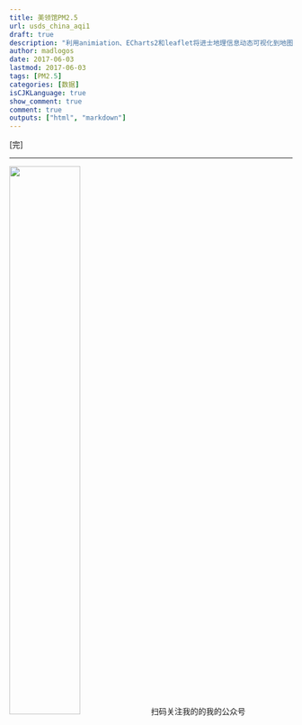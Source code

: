 ```yaml
---
title: 美领馆PM2.5
url: usds_china_aqi1
draft: true
description: "利用animiation、ECharts2和leaflet将进士地理信息动态可视化到地图上。"
author: madlogos
date: 2017-06-03
lastmod: 2017-06-03
tags: [PM2.5]
categories: [数据]
isCJKLanguage: true
show_comment: true
comment: true
outputs: ["html", "markdown"]
---
```




[完]

----

<img src="http://ohghnje4x.bkt.clouddn.com/QRcode.jpg" width="50%">扫码关注我的的我的公众号</img>
